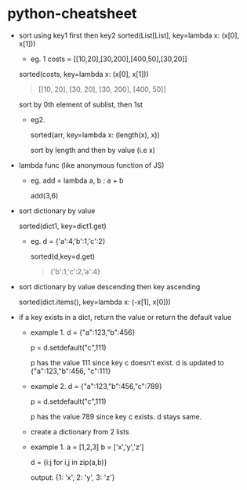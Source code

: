 # python-cheatsheet
- sort using key1 first then key2
sorted(List[List], key=lambda x: (x[0], x[1]))

   - eg. 1 costs = [[10,20],[30,200],[400,50],[30,20]]
  
  sorted(costs, key=lambda x: (x[0], x[1])) 
  
  > [[10, 20], [30, 20], [30, 200], [400, 50]]
  
  sort by 0th element of sublist, then 1st
  
   - eg2. 
  
     sorted(arr, key=lambda x: (length(x), x))
  
     sort by length and then by value (i.e x)
  
- lambda func (like anonymous function of JS)
  
   - eg. add = lambda a, b : a + b
  
     add(3,6)
  
- sort dictionary by value
  
  sorted(dict1, key=dict1.get)
  
  - eg. d = {'a':4,'b':1,'c':2}
    
    sorted(d,key=d.get)
    
    > {'b':1,'c':2,'a':4}

- sort dictionary by value descending then key ascending
  
  sorted(dict.items(), key=lambda x: (-x[1], x[0]))
  
- if a key exists in a dict, return the value or return the default value
   
  - example 1.
     d = {"a":123,"b":456}
     
     p = d.setdefault("c",111)
     
     p has the value 111 since key c doesn't exist. d is updated to  {"a":123,"b":456, "c":111}
     
  - example 2.
     d = {"a":123,"b":456,"c":789}
     
     p = d.setdefault("c",111)
     
     p has the value 789 since key c exists. d stays same.
  
  
  - create a dictionary from 2 lists
    
   - example 1.
     a = [1,2,3]
     b = ['x','y','z']
     
     d = {i:j for i,j in zip(a,b)}
     
     output: {1: 'x', 2: 'y', 3: 'z'}
     
  
